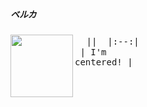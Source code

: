 ##### ベルカ


[<img align="left" width="100" height="100" src="https:&#x2F;&#x2F;lastfm.freetls.fastly.net&#x2F;i&#x2F;u&#x2F;174s&#x2F;2a96cbd8b46e442fc41c2b86b821562f.png">](https://www.youtube.com/results?search_query=of+Montreal+It&#39;s+Different+for+Girls)
<big><pre>
<small>
|| <!-- empty table header -->
|:--:| <!-- table header/body separator with center formatting -->
| I'm centered! | <!-- cell gets column's alignment -->
</small></pre></big>

